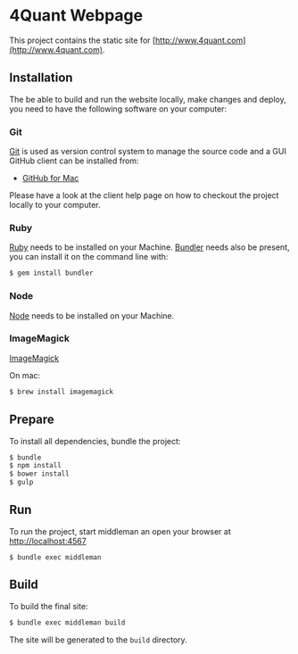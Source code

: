 # 4Quant Webpage

This project contains the static site for [http://www.4quant.com](http://www.4quant.com).

## Installation

The be able to build and run the website locally, make changes and deploy, you need to have the following software on your computer:

### Git

[Git](http://git-scm.com/) is used as version control system to manage the source code and a GUI GitHub client can be
installed from:

* [GitHub for Mac](http://mac.github.com/)

Please have a look at the client help page on how to checkout the project locally to your computer.

### Ruby

[Ruby](https://www.ruby-lang.org/) needs to be installed on your Machine. 
[Bundler](http://bundler.io/) needs also be present, you can install it on the command line with:

```Bash
$ gem install bundler
```

### Node 

[Node](https://www.nodejs.org/) needs to be installed on your Machine. 

### ImageMagick

[ImageMagick](http://www.imagemagick.org/)

On mac:
```Bash
$ brew install imagemagick
```

## Prepare

To install all dependencies, bundle the project:

```Bash
$ bundle
$ npm install
$ bower install
$ gulp
```

## Run

To run the project, start middleman an open your browser at [http://localhost:4567](http://localhost:4567)

```
$ bundle exec middleman
```

## Build

To build the final site:

```Bash
$ bundle exec middleman build
```

The site will be generated to the `build` directory.
